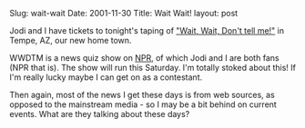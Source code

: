 Slug: wait-wait
Date: 2001-11-30
Title: Wait Wait!
layout: post

Jodi and I have tickets to tonight&#39;s taping of <a href="http://www.npr.org/programs/waitwait/">&quot;Wait, Wait, Don&#39;t tell me!&quot;</a> in Tempe, AZ, our new home town.<p>

WWDTM is a news quiz show on <a href="http://www.npr.org/">NPR</a>, of which Jodi and I are both fans (NPR that is). The show will run this Saturday. I&#39;m totally stoked about this! If I&#39;m really lucky maybe I can get on as a contestant. <p>

Then again, most of the news I get these days is from web sources, as opposed to the mainstream media - so I may be a bit behind on current events. What are they talking about these days?</p></p>
